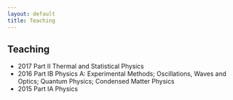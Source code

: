 ```yaml
---
layout: default
title: Teaching
---
```


## Teaching

- 2017 Part II Thermal and Statistical Physics
- 2016 Part IB Physics A: Experimental Methods; Oscillations, Waves and Optics; Quantum Physics; Condensed Matter Physics
- 2015 Part IA Physics



